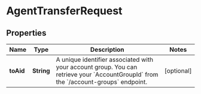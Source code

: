 

# AgentTransferRequest


## Properties

| Name | Type | Description | Notes |
|------------ | ------------- | ------------- | -------------|
|**toAid** | **String** | A unique identifier associated with your account group. You can retrieve your &#x60;AccountGroupId&#x60; from the &#x60;/account-groups&#x60; endpoint. |  [optional] |



